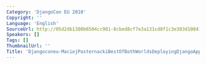 ```yaml
---
Category: 'DjangoCon EU 2010'
Copyright: ''
Language: 'English'
SourceUrl: http://05d2db1380b6504cc981-8cbed8cf7e3a131cd8f1c3e383d10041.r93.cf2.rackcdn.com/djangocon-eu-2010/Djangoconeu-MaciejPasternackiBestOfBothWorldsDeployingDjangoApplica229.flv
Speakers: []
Tags: []
ThumbnailUrl: ''
Title: 'Djangoconeu-MaciejPasternackiBestOfBothWorldsDeployingDjangoApplica229.flv'
---
```

